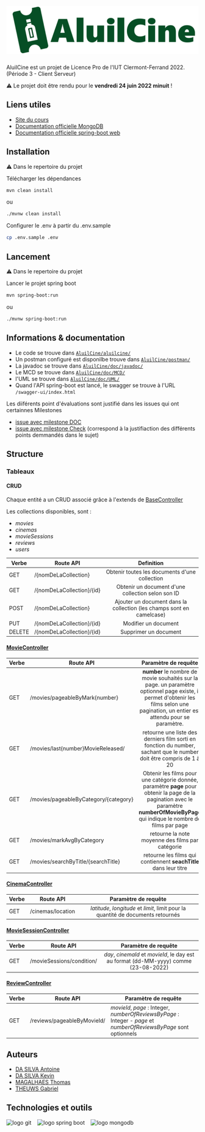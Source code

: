# ![AluilCine](asset/AluilCineText.png)

AluilCine est un projet de Licence Pro de l'IUT Clermont-Ferrand 2022. (Période 3 - Client Serveur)

⚠ Le projet doit être rendu pour le **vendredi 24 juin 2022 minuit** !

## Liens utiles

- [Site du cours](http://clientserveur.milka.ovh/)
- [Documentation officielle MongoDB](https://www.mongodb.com/docs/manual/)
- [Documentation officielle spring-boot web](https://docs.spring.io/spring-boot/docs/current/reference/htmlsingle/#web)

## Installation
⚠ Dans le repertoire du projet

Télécharger les dépendances
```bash
mvn clean install
```
ou
```bash
./mvnw clean install
```
Configurer le .env à partir du .env.sample
```bash
cp .env.sample .env
```

## Lancement
⚠ Dans le repertoire du projet

Lancer le projet spring boot
```bash
mvn spring-boot:run
```
ou
```bash
./mvnw spring-boot:run
```

## Informations & documentation
- Le code se trouve dans [`AluilCine/aluilcine/`](aluilcine/)
- Un postman configuré est disponilbe trouve dans [`AluilCine/postman/`](postman/)
- La javadoc se trouve dans [`AluilCine/doc/javadoc/`](doc/javadoc/)
- Le MCD  se trouve dans [`AluilCine/doc/MCD/`](doc/MCD/)
- l'UML se trouve dans [`AluilCine/doc/UML/`](doc/UML/)
- Quand l'API spring-boot est lancé, le swagger se trouve à l'URL `/swagger-ui/index.html`

Les diiférents point d'évaluations sont justifié dans les issues qui ont certainnes Milestones
- [issue avec milestone DOC](https://github.com/thomasMagalhaes30/AluilCine/issues?q=is%3Aopen+is%3Aissue+milestone%3ADOC)
- [issue avec milestone Check](https://github.com/thomasMagalhaes30/AluilCine/issues?q=is%3Aopen+is%3Aissue+milestone%3ACheck) (correspond à la justifiaction des différents points demmandés dans le sujet)


## Structure

### Tableaux

#### CRUD

Chaque entité a un CRUD associé grâce à l'extends de [BaseController](aluilcine/src/main/java/fr/iut/aluilcine/controllers/BaseController.java)

Les collections disponibles, sont :
 - *movies*
 - *cinemas*
 - *movieSessions*
 - *reviews*
 - *users*

| Verbe | Route API | Definition |
| --- | --- | :---: |
| GET | /{nomDeLaCollection} | Obtenir toutes les documents d'une collection |
| GET | /{nomDeLaCollection}/{id} | Obtenir un document d'une collection selon son ID |
| POST | /{nomDeLaCollection} | Ajouter un document dans la collection (les champs sont en camelcase) |
| PUT | /{nomDeLaCollection}/{id} | Modifier un document | 
| DELETE | /{nomDeLaCollection}/{id} | Supprimer un document |

#### [MovieController](aluilcine/src/main/java/fr/iut/aluilcine/controllers/MovieController.java)
| Verbe | Route API | Paramètre de requête | Exemple |
| --- | --- | :---: | --- |
| GET | /movies/pageableByMark{number} | **number** le nombre de movie souhaités sur la page. un paramètre optionnel page existe, il permet d'obtenir les films selon une pagination, un entier est attendu pour se paramètre.|  `/movies/pageableByMark10?page=2` |
| GET | /movies/last{number}MovieReleased/ | retourne une liste des derniers film sorti en fonction du number, sachant que le number doit être compris de 1 à 20 | `/movies/last10MovieReleased` |
| GET | /movies/pageableByCategory/{category} | Obtenir les films pour une catégorie donnée, paramètre **page** pour obtenir la page de la pagination avec le paramètre **numberOfMovieByPage** qui indique le nombre de films par page | `/movies/pageableByCategory/Action?page=2&numberOfMovieByPage=6` |
| GET | /movies/markAvgByCategory | retourne la note moyenne des films par catégorie | `/movies/markAvgByCategory` |
| GET | /movies/searchByTitle/{searchTitle} | retourne les films qui contiennent **seachTitle** dans leur titre | `/movies/searchByTitle/toto` |
#### [CinemaController](aluilcine/src/main/java/fr/iut/aluilcine/controllers/CinemaController.java)

| Verbe | Route API | Paramètre de requête |
| --- | --- | :---: |
| GET | /cinemas/location | *latitude*, *longitude* et *limit*, limit pour la quantité de documents retournés |

#### [MovieSessionController](aluilcine/src/main/java/fr/iut/aluilcine/controllers/MovieSessionController.java)

| Verbe | Route API | Paramètre de requête |
| --- | --- | :---: |
| GET | /movieSessions/condition/ | *day*, *cinemaId* et *movieId*, le day est au format (dd-MM-yyyy) comme (23-08-2022) |

#### [ReviewController](aluilcine/src/main/java/fr/iut/aluilcine/controllers/ReviewController.java)
| Verbe | Route API | Paramètre de requête |
| --- | --- | --- |
| GET | /reviews/pageableByMovieId/ | *movieId*, *page* : Integer, *numberOfReviewsByPage* : Integer - *page* et *numberOfReviewsByPage* sont optionnels|

## Auteurs

- [DA SILVA Antoine](https://github.com/antoine6348)
- [DA SILVA Kevin](https://github.com/dasilvaKevin)
- [MAGALHAES Thomas](https://github.com/thomasMagalhaes30)
- [THEUWS Gabriel](https://github.com/Amiralgaby)

## Technologies et outils

<img style="height:64px; padding-right:16px;" align="left"
     src="https://cdn.jsdelivr.net/gh/devicons/devicon/icons/git/git-original.svg"  alt="logo git"/>
<img style="height:64px; padding-right:16px;" align="left"
     src="https://cdn.jsdelivr.net/gh/devicons/devicon/icons/spring/spring-original-wordmark.svg"  alt="logo spring boot"/>
<img style="height:64px; padding-right:16px;" align="left"
     src="https://cdn.jsdelivr.net/gh/devicons/devicon/icons/mongodb/mongodb-original-wordmark.svg" alt="logo mongodb"/>

          
